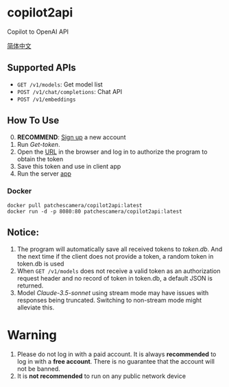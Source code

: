 # copilot2api
Copilot to OpenAI API

 <a href="README_ZH.md">简体中文</a>
 
## Supported APIs

- `GET /v1/models`: Get model list
- `POST /v1/chat/completions`: Chat API
- `POST /v1/embeddings`

## How To Use
0. **RECOMMEND**: <a href="https://github.com/signup">Sign up</a> a new account
1. Run *Get-token*.
2. Open the <a href="https://github.com/login/device">URL</a> in the browser and log in to authorize the program to obtain the token
3. Save this token and use in client app
4. Run the server <a href="https://github.com/patchescamerababy/copilot2api/releases/">app</a>
###  Docker

    docker pull patchescamera/copilot2api:latest
    docker run -d -p 8080:80 patchescamera/copilot2api:latest



## Notice:
1. The program will automatically save all received tokens to *token.db*. And the next time if the client does not provide a token, a random token in token.db is used
2. When `GET /v1/models` does not receive a valid token as an authorization request header and no record of token in token.db, a default JSON is returned.
3. Model *Claude-3.5-sonnet* using stream mode may have issues with responses being truncated. Switching to non-stream mode might alleviate this.

# Warning
1. Please do not log in with a paid account. It is always **recommended** to log in with a **free account**. There is no guarantee that the account will not be banned.
2. It is **not recommended** to run on any public network device
